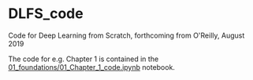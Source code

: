 # DLFS_code

Code for Deep Learning from Scratch, forthcoming from O'Reilly, August 2019

The code for e.g. Chapter 1 is contained in the [01_foundations/01_Chapter_1_code.ipynb](01_foundations/01_Chapter_1_code.ipynb) notebook.
